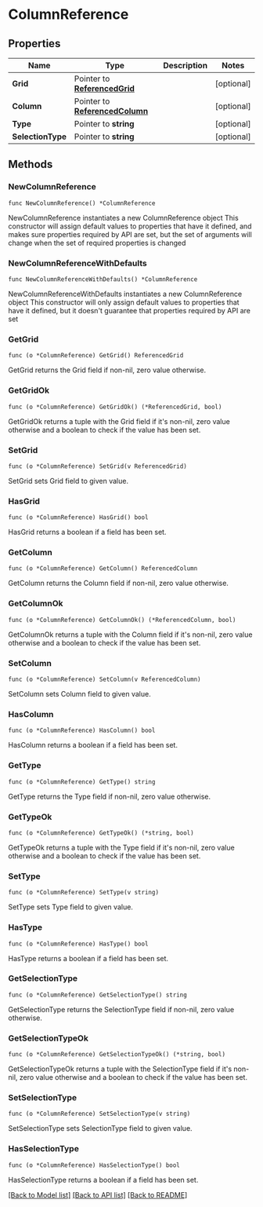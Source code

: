 # ColumnReference

## Properties

Name | Type | Description | Notes
------------ | ------------- | ------------- | -------------
**Grid** | Pointer to [**ReferencedGrid**](ReferencedGrid.md) |  | [optional] 
**Column** | Pointer to [**ReferencedColumn**](ReferencedColumn.md) |  | [optional] 
**Type** | Pointer to **string** |  | [optional] 
**SelectionType** | Pointer to **string** |  | [optional] 

## Methods

### NewColumnReference

`func NewColumnReference() *ColumnReference`

NewColumnReference instantiates a new ColumnReference object
This constructor will assign default values to properties that have it defined,
and makes sure properties required by API are set, but the set of arguments
will change when the set of required properties is changed

### NewColumnReferenceWithDefaults

`func NewColumnReferenceWithDefaults() *ColumnReference`

NewColumnReferenceWithDefaults instantiates a new ColumnReference object
This constructor will only assign default values to properties that have it defined,
but it doesn't guarantee that properties required by API are set

### GetGrid

`func (o *ColumnReference) GetGrid() ReferencedGrid`

GetGrid returns the Grid field if non-nil, zero value otherwise.

### GetGridOk

`func (o *ColumnReference) GetGridOk() (*ReferencedGrid, bool)`

GetGridOk returns a tuple with the Grid field if it's non-nil, zero value otherwise
and a boolean to check if the value has been set.

### SetGrid

`func (o *ColumnReference) SetGrid(v ReferencedGrid)`

SetGrid sets Grid field to given value.

### HasGrid

`func (o *ColumnReference) HasGrid() bool`

HasGrid returns a boolean if a field has been set.

### GetColumn

`func (o *ColumnReference) GetColumn() ReferencedColumn`

GetColumn returns the Column field if non-nil, zero value otherwise.

### GetColumnOk

`func (o *ColumnReference) GetColumnOk() (*ReferencedColumn, bool)`

GetColumnOk returns a tuple with the Column field if it's non-nil, zero value otherwise
and a boolean to check if the value has been set.

### SetColumn

`func (o *ColumnReference) SetColumn(v ReferencedColumn)`

SetColumn sets Column field to given value.

### HasColumn

`func (o *ColumnReference) HasColumn() bool`

HasColumn returns a boolean if a field has been set.

### GetType

`func (o *ColumnReference) GetType() string`

GetType returns the Type field if non-nil, zero value otherwise.

### GetTypeOk

`func (o *ColumnReference) GetTypeOk() (*string, bool)`

GetTypeOk returns a tuple with the Type field if it's non-nil, zero value otherwise
and a boolean to check if the value has been set.

### SetType

`func (o *ColumnReference) SetType(v string)`

SetType sets Type field to given value.

### HasType

`func (o *ColumnReference) HasType() bool`

HasType returns a boolean if a field has been set.

### GetSelectionType

`func (o *ColumnReference) GetSelectionType() string`

GetSelectionType returns the SelectionType field if non-nil, zero value otherwise.

### GetSelectionTypeOk

`func (o *ColumnReference) GetSelectionTypeOk() (*string, bool)`

GetSelectionTypeOk returns a tuple with the SelectionType field if it's non-nil, zero value otherwise
and a boolean to check if the value has been set.

### SetSelectionType

`func (o *ColumnReference) SetSelectionType(v string)`

SetSelectionType sets SelectionType field to given value.

### HasSelectionType

`func (o *ColumnReference) HasSelectionType() bool`

HasSelectionType returns a boolean if a field has been set.


[[Back to Model list]](../README.md#documentation-for-models) [[Back to API list]](../README.md#documentation-for-api-endpoints) [[Back to README]](../README.md)


